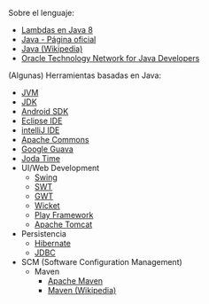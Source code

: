 Sobre el lenguaje:

-   [Lambdas en Java 8](lambdas-en-java-8.md)
-   [Java - Página oficial](http://www.java.com/es/)
-   [Java (Wikipedia)](http://en.wikipedia.org/wiki/Java_(programming_language))
-   [Oracle Technology Network for Java Developers](http://www.oracle.com/technetwork/java/index.html)

(Algunas) Herramientas basadas en Java:

-   [JVM](http://en.wikipedia.org/wiki/Java_virtual_machine)
-   [JDK](http://en.wikipedia.org/wiki/Java_Development_Kit)
-   [Android SDK](http://en.wikipedia.org/wiki/Android_SDK#Android_SDK)
-   [Eclipse IDE](http://www.eclipse.org)
-   [intelliJ IDE](http://www.jetbrains.com/idea/)
-   [Apache Commons](http://commons.apache.org/)
-   [Google Guava](http://code.google.com/p/guava-libraries/)
-   [Joda Time](http://joda-time.sourceforge.net/)
-   UI/Web Development
    -   [Swing](http://en.wikipedia.org/wiki/Swing_(Java))
    -   [SWT](http://en.wikipedia.org/wiki/Standard_Widget_Toolkit)
    -   [GWT](https://developers.google.com/web-toolkit/)
    -   [Wicket](http://wicket.apache.org/)
    -   [Play Framework](http://www.playframework.com/)
    -   [Apache Tomcat](http://tomcat.apache.org/)
-   Persistencia
    -   [Hibernate](http://www.hibernate.org/)
    -   [JDBC](http://en.wikipedia.org/wiki/Java_Database_Connectivity)
-   SCM (Software Configuration Management)
    -   Maven
        -   [Apache Maven](http://maven.apache.org/)
        -   [Maven (Wikipedia)](http://en.wikipedia.org/wiki/Apache_Maven)


